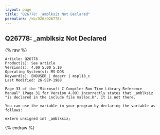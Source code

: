 ```yaml
---
layout: page
title: "Q26778: _amblksiz Not Declared"
permalink: /kb/026/Q26778/
---
```


## Q26778: _amblksiz Not Declared

{% raw %}

	Article: Q26778
	Product(s): See article
	Version(s): 4.00 5.00 5.10
	Operating System(s): MS-DOS
	Keyword(s): ENDUSER | docerr | mspl13_c
	Last Modified: 26-SEP-1988
	
	Page 33 of the "Microsoft C Compiler Run-Time Library Reference
	Manual" (Page 31 for Version 4.00) incorrectly states that _amblksiz
	"is declared in the include file malloc.h". It is not there.
	
	You can use the variable in your program by declaring the variable as
	follows:
	
	extern unsigned int _amblksiz;

{% endraw %}
